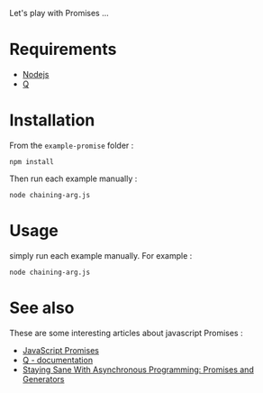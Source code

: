 Let's play with Promises ...

# Requirements

- [Nodejs](https://nodejs.org/en/)
- [Q](https://github.com/kriskowal/q)

# Installation
From the `example-promise` folder :

    npm install

Then run each example manually :
	
	node chaining-arg.js 
	 
# Usage

simply run each example manually. For example :
	
	node chaining-arg.js 


# See also
These are some interesting articles about javascript Promises :

- [JavaScript Promises](http://www.html5rocks.com/en/tutorials/es6/promises/)
- [Q - documentation](http://documentup.com/kriskowal/q/#resources)
- [Staying Sane With Asynchronous Programming: Promises and Generators](http://colintoh.com/blog/staying-sane-with-asynchronous-programming-promises-and-generators)